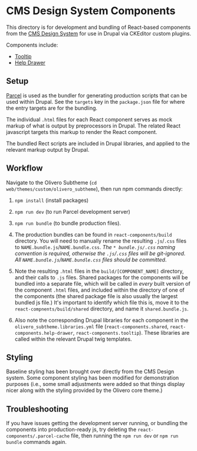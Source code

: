 # CMS Design System Components

This directory is for development and bundling of React-based components from
the [CMS Design System](https://design.cms.gov/) for use in
Drupal via CKEditor custom plugins.

Components include:

- [Tooltip](https://design.cms.gov/components/tooltip/)
- [Help Drawer](https://design.cms.gov/components/drawer/)

## Setup

[Parcel](https://parceljs.org/) is used as the bundler for generating production
scripts that can be used within Drupal. See the `targets` key in the
`package.json` file for where the entry targets are for the bundling.

The individual `.html` files for each React component serves as mock markup of
what is output by preprocessors in Drupal. The related React javascript targets
this markup to render the React component.

The bundled Rect scripts are included in Drupal libraries, and applied to the
relevant markup output by Drupal.

## Workflow

Navigate to the Olivero Subtheme (`cd web/themes/custom/olivero_subtheme`),
then run npm commands directly:
1. `npm install` (install packages)
1. `npm run dev` (to run Parcel development server)
1. `npm run bundle` (to bundle production files).

1. The production bundles can be found in `react-components/build` directory.
   You will need to manually rename the resulting `.js`/`.css` files to
   `NAME.bundle.js`/`NAME.bundle.css`. _The `* bundle.js/.css` naming convention
   is required, otherwise the `.js`/`.css` files will be git-ignored. All
   `NAME.bundle.js`/`NAME.bundle.css` files should be committed_.
1. Note the resulting `.html` files in the `build/[COMPONENT_NAME]` directory,
   and their calls to `.js` files. Shared packages for the components will be
   bundled into a separate file, which will be called in _every_ built version
   of the component `.html` files, and included within the directory of one of
   the components (the shared package file is also usually the largest bundled
   js file.) It's important to identify which file this is, move it to the
   `react-compnents/build/shared` directory, and name it `shared.bundle.js`.
1. Also note the corresponding Drupal libraries for each component in the
   `olivero_subtheme.libraries.yml` file (`react-components.shared`,
   `react-components.help-drawer`, `react-components.tooltip`). These libraries
   are called within the relevant Drupal twig templates.

## Styling
Baseline styling has been brought over directly from the CMS Design system.
Some component styling has been modified for demonstration purposes (i.e.,
some small adjustments were added so that things display nicer along with the
styling provided by the Olivero core theme.)

## Troubleshooting

If you have issues getting the development server running, or bundling
the components into production-ready js, try deleting the
`react-components/.parcel-cache` file, then running the `npm run dev` or
`npm run bundle` commands again.
